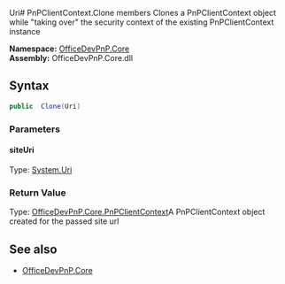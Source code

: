 Uri# PnPClientContext.Clone members
Clones a PnPClientContext object while "taking over" the security context of the existing PnPClientContext instance  

**Namespace:** [OfficeDevPnP.Core](OfficeDevPnP.Core.md)  
**Assembly:** OfficeDevPnP.Core.dll  
## Syntax
```C#
public  Clone(Uri)
```
### Parameters
#### siteUri
Type: [System.Uri](System.Uri.md) 
#### 
### Return Value
Type: [OfficeDevPnP.Core.PnPClientContext](OfficeDevPnP.Core.PnPClientContext.md)A PnPClientContext object created for the passed site url
## See also
- [OfficeDevPnP.Core](OfficeDevPnP.Core.md)
